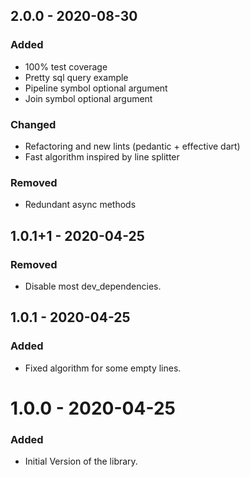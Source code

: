 ## 2.0.0 - 2020-08-30  
### Added  
- 100% test coverage  
- Pretty sql query example  
- Pipeline symbol optional argument  
- Join symbol optional argument  
  
### Changed  
- Refactoring and new lints (pedantic + effective dart)  
- Fast algorithm inspired by line splitter  
  
### Removed  
- Redundant async methods  
  
  
## 1.0.1+1 - 2020-04-25  
### Removed  
- Disable most dev_dependencies.  
  
  
## 1.0.1 - 2020-04-25  
### Added  
- Fixed algorithm for some empty lines. 
  
  
# 1.0.0 - 2020-04-25  
### Added  
- Initial Version of the library.  
  
  